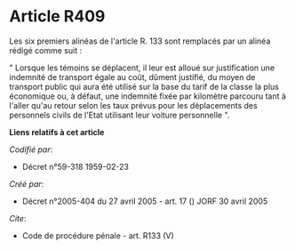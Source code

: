 # Article R409

Les six premiers alinéas de l'article R. 133 sont remplacés par un alinéa rédigé comme suit : 

" Lorsque les témoins se déplacent, il leur est alloué sur justification une indemnité de transport égale au coût, dûment
justifié, du moyen de transport public qui aura été utilisé sur la base du tarif de la classe la plus économique ou, à
défaut, une indemnité fixée par kilomètre parcouru tant à l'aller qu'au retour selon les taux prévus pour les déplacements
des personnels civils de l'Etat utilisant leur voiture personnelle ".

**Liens relatifs à cet article**

_Codifié par_:

  - Décret n°59-318 1959-02-23

_Créé par_:

  - Décret n°2005-404 du 27 avril 2005 - art. 17 () JORF 30 avril 2005

_Cite_:

  - Code de procédure pénale - art. R133 (V)
